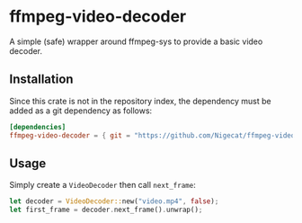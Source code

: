 # ffmpeg-video-decoder
A simple (safe) wrapper around ffmpeg-sys to provide a basic video decoder.

## Installation

Since this crate is not in the repository index, the dependency must be added as a git dependency as follows:

```toml
[dependencies]
ffmpeg-video-decoder = { git = "https://github.com/Nigecat/ffmpeg-video-decoder" }
```

## Usage

Simply create a `VideoDecoder` then call `next_frame`:
```rust
let decoder = VideoDecoder::new("video.mp4", false);
let first_frame = decoder.next_frame().unwrap();
```
